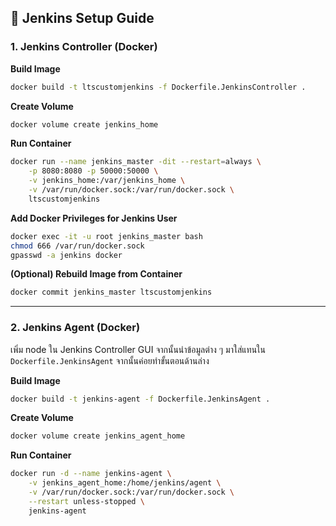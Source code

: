 ## 🚀 Jenkins Setup Guide

### 1. Jenkins Controller (Docker)

**Build Image**
```bash
docker build -t ltscustomjenkins -f Dockerfile.JenkinsController .
```

**Create Volume**
```bash
docker volume create jenkins_home
```

**Run Container**
```bash
docker run --name jenkins_master -dit --restart=always \
    -p 8080:8080 -p 50000:50000 \
    -v jenkins_home:/var/jenkins_home \
    -v /var/run/docker.sock:/var/run/docker.sock \
    ltscustomjenkins
```

**Add Docker Privileges for Jenkins User**
```bash
docker exec -it -u root jenkins_master bash
chmod 666 /var/run/docker.sock
gpasswd -a jenkins docker
```

**(Optional) Rebuild Image from Container**
```bash
docker commit jenkins_master ltscustomjenkins
```

---

### 2. Jenkins Agent (Docker)

เพิ่ม node ใน Jenkins Controller GUI จากนั้นนำข้อมูลต่าง ๆ มาใส่แทนใน `Dockerfile.JenkinsAgent` จากนั้นค่อยทำขั้นตอนด้านล่าง

**Build Image**
```bash
docker build -t jenkins-agent -f Dockerfile.JenkinsAgent .
```

**Create Volume**
```bash
docker volume create jenkins_agent_home
```

**Run Container**
```bash
docker run -d --name jenkins-agent \
    -v jenkins_agent_home:/home/jenkins/agent \
    -v /var/run/docker.sock:/var/run/docker.sock \
    --restart unless-stopped \
    jenkins-agent
```